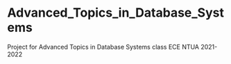 # Advanced_Topics_in_Database_Systems
Project for Advanced Topics in Database Systems class ECE NTUA 2021-2022 
